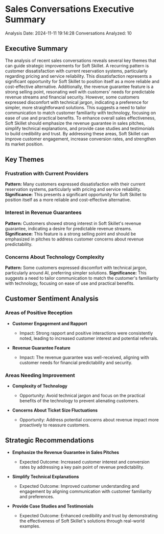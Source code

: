 # Sales Conversations Executive Summary

Analysis Date: 2024-11-11 19:14:28
Conversations Analyzed: 10

## Executive Summary

The analysis of recent sales conversations reveals several key themes that can guide strategic improvements for Soft Skillet. A recurring pattern is customer dissatisfaction with current reservation systems, particularly regarding pricing and service reliability. This dissatisfaction represents a significant opportunity for Soft Skillet to position itself as a more reliable and cost-effective alternative. Additionally, the revenue guarantee feature is a strong selling point, resonating well with customers' needs for predictable revenue streams and financial security. However, some customers expressed discomfort with technical jargon, indicating a preference for simpler, more straightforward solutions. This suggests a need to tailor communication to match customer familiarity with technology, focusing on ease of use and practical benefits. To enhance overall sales effectiveness, Soft Skillet should emphasize the revenue guarantee in sales pitches, simplify technical explanations, and provide case studies and testimonials to build credibility and trust. By addressing these areas, Soft Skillet can improve customer engagement, increase conversion rates, and strengthen its market position.

## Key Themes

### Frustration with Current Providers
**Pattern:** Many customers expressed dissatisfaction with their current reservation systems, particularly with pricing and service reliability.
**Significance:** This presents a significant opportunity for Soft Skillet to position itself as a more reliable and cost-effective alternative.

### Interest in Revenue Guarantees
**Pattern:** Customers showed strong interest in Soft Skillet's revenue guarantee, indicating a desire for predictable revenue streams.
**Significance:** This feature is a strong selling point and should be emphasized in pitches to address customer concerns about revenue predictability.

### Concerns About Technology Complexity
**Pattern:** Some customers expressed discomfort with technical jargon, particularly around AI, preferring simpler solutions.
**Significance:** This suggests a need to tailor communication to match the customer's familiarity with technology, focusing on ease of use and practical benefits.

## Customer Sentiment Analysis

### Areas of Positive Reception
- **Customer Engagement and Rapport**
  - Impact: Strong rapport and positive interactions were consistently noted, leading to increased customer interest and potential referrals.

- **Revenue Guarantee Feature**
  - Impact: The revenue guarantee was well-received, aligning with customer needs for financial predictability and security.

### Areas Needing Improvement
- **Complexity of Technology**
  - Opportunity: Avoid technical jargon and focus on the practical benefits of the technology to prevent alienating customers.

- **Concerns About Ticket Size Fluctuations**
  - Opportunity: Address potential concerns about revenue impact more proactively to reassure customers.

## Strategic Recommendations

- **Emphasize the Revenue Guarantee in Sales Pitches**
  - Expected Outcome: Increased customer interest and conversion rates by addressing a key pain point of revenue predictability.

- **Simplify Technical Explanations**
  - Expected Outcome: Improved customer understanding and engagement by aligning communication with customer familiarity and preferences.

- **Provide Case Studies and Testimonials**
  - Expected Outcome: Enhanced credibility and trust by demonstrating the effectiveness of Soft Skillet's solutions through real-world examples.

